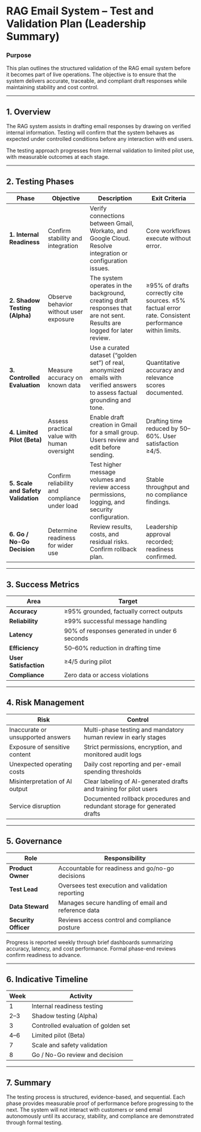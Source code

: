 # **RAG Email System – Test and Validation Plan (Leadership Summary)**

### **Purpose**

This plan outlines the structured validation of the RAG email system before it becomes part of live operations.
The objective is to ensure that the system delivers accurate, traceable, and compliant draft responses while maintaining stability and cost control.

---

## **1. Overview**

The RAG system assists in drafting email responses by drawing on verified internal information.
Testing will confirm that the system behaves as expected under controlled conditions before any interaction with end users.

The testing approach progresses from internal validation to limited pilot use, with measurable outcomes at each stage.

---

## **2. Testing Phases**

| **Phase**                          | **Objective**                                 | **Description**                                                                                                             | **Exit Criteria**                                                                                    |
| ---------------------------------- | --------------------------------------------- | --------------------------------------------------------------------------------------------------------------------------- | ---------------------------------------------------------------------------------------------------- |
| **1. Internal Readiness**          | Confirm stability and integration             | Verify connections between Gmail, Workato, and Google Cloud. Resolve integration or configuration issues.                   | Core workflows execute without error.                                                                |
| **2. Shadow Testing (Alpha)**      | Observe behavior without user exposure        | The system operates in the background, creating draft responses that are not sent. Results are logged for later review.     | ≥95% of drafts correctly cite sources. ≤5% factual error rate. Consistent performance within limits. |
| **3. Controlled Evaluation**       | Measure accuracy on known data                | Use a curated dataset (“golden set”) of real, anonymized emails with verified answers to assess factual grounding and tone. | Quantitative accuracy and relevance scores documented.                                               |
| **4. Limited Pilot (Beta)**        | Assess practical value with human oversight   | Enable draft creation in Gmail for a small group. Users review and edit before sending.                                     | Drafting time reduced by 50–60%. User satisfaction ≥4/5.                                             |
| **5. Scale and Safety Validation** | Confirm reliability and compliance under load | Test higher message volumes and review access permissions, logging, and security configuration.                             | Stable throughput and no compliance findings.                                                        |
| **6. Go / No-Go Decision**         | Determine readiness for wider use             | Review results, costs, and residual risks. Confirm rollback plan.                                                           | Leadership approval recorded; readiness confirmed.                                                   |

---

## **3. Success Metrics**

| **Area**              | **Target**                                    |
| --------------------- | --------------------------------------------- |
| **Accuracy**          | ≥95% grounded, factually correct outputs      |
| **Reliability**       | ≥99% successful message handling              |
| **Latency**           | 90% of responses generated in under 6 seconds |
| **Efficiency**        | 50–60% reduction in drafting time             |
| **User Satisfaction** | ≥4/5 during pilot                             |
| **Compliance**        | Zero data or access violations                |

---

## **4. Risk Management**

| **Risk**                          | **Control**                                                               |
| --------------------------------- | ------------------------------------------------------------------------- |
| Inaccurate or unsupported answers | Multi-phase testing and mandatory human review in early stages            |
| Exposure of sensitive content     | Strict permissions, encryption, and monitored audit logs                  |
| Unexpected operating costs        | Daily cost reporting and per-email spending thresholds                    |
| Misinterpretation of AI output    | Clear labeling of AI-generated drafts and training for pilot users        |
| Service disruption                | Documented rollback procedures and redundant storage for generated drafts |

---

## **5. Governance**

| **Role**             | **Responsibility**                                  |
| -------------------- | --------------------------------------------------- |
| **Product Owner**    | Accountable for readiness and go/no-go decisions    |
| **Test Lead**        | Oversees test execution and validation reporting    |
| **Data Steward**     | Manages secure handling of email and reference data |
| **Security Officer** | Reviews access control and compliance posture       |

Progress is reported weekly through brief dashboards summarizing accuracy, latency, and cost performance.
Formal phase-end reviews confirm readiness to advance.

---

## **6. Indicative Timeline**

| **Week** | **Activity**                        |
| -------- | ----------------------------------- |
| 1        | Internal readiness testing          |
| 2–3      | Shadow testing (Alpha)              |
| 3        | Controlled evaluation of golden set |
| 4–6      | Limited pilot (Beta)                |
| 7        | Scale and safety validation         |
| 8        | Go / No-Go review and decision      |

---

## **7. Summary**

The testing process is structured, evidence-based, and sequential.
Each phase provides measurable proof of performance before progressing to the next.
The system will not interact with customers or send email autonomously until its accuracy, stability, and compliance are demonstrated through formal testing.

